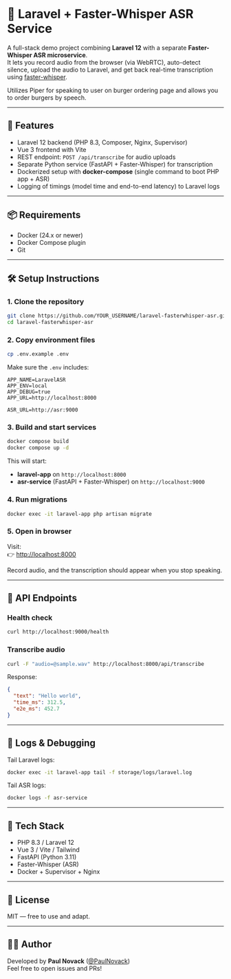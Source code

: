 # 🎤 Laravel + Faster-Whisper ASR Service

A full-stack demo project combining **Laravel 12** with a separate **Faster-Whisper ASR microservice**.  
It lets you record audio from the browser (via WebRTC), auto-detect silence, upload the audio to Laravel, and get back real-time transcription using [faster-whisper](https://github.com/SYSTRAN/faster-whisper).

Utilizes Piper for speaking to user on burger ordering page and allows you to order burgers by speech.

---

## 🚀 Features
- Laravel 12 backend (PHP 8.3, Composer, Nginx, Supervisor)
- Vue 3 frontend with Vite
- REST endpoint: `POST /api/transcribe` for audio uploads
- Separate Python service (FastAPI + Faster-Whisper) for transcription
- Dockerized setup with **docker-compose** (single command to boot PHP app + ASR)
- Logging of timings (model time and end-to-end latency) to Laravel logs

---

## 📦 Requirements
- Docker (24.x or newer)
- Docker Compose plugin
- Git

---

## 🛠️ Setup Instructions

### 1. Clone the repository
```bash
git clone https://github.com/YOUR_USERNAME/laravel-fasterwhisper-asr.git
cd laravel-fasterwhisper-asr
```

### 2. Copy environment files
```bash
cp .env.example .env
```

Make sure the `.env` includes:

```env
APP_NAME=LaravelASR
APP_ENV=local
APP_DEBUG=true
APP_URL=http://localhost:8000

ASR_URL=http://asr:9000
```

### 3. Build and start services
```bash
docker compose build
docker compose up -d
```

This will start:
- **laravel-app** on `http://localhost:8000`
- **asr-service** (FastAPI + Faster-Whisper) on `http://localhost:9000`

### 4. Run migrations
```bash
docker exec -it laravel-app php artisan migrate
```

### 5. Open in browser
Visit:  
👉 [http://localhost:8000](http://localhost:8000)

Record audio, and the transcription should appear when you stop speaking.

---

## 🔗 API Endpoints

### Health check
```bash
curl http://localhost:9000/health
```

### Transcribe audio
```bash
curl -F "audio=@sample.wav" http://localhost:8000/api/transcribe
```

Response:
```json
{
  "text": "Hello world",
  "time_ms": 312.5,
  "e2e_ms": 452.7
}
```

---

## 📝 Logs & Debugging

Tail Laravel logs:
```bash
docker exec -it laravel-app tail -f storage/logs/laravel.log
```

Tail ASR logs:
```bash
docker logs -f asr-service
```

---


## 🧰 Tech Stack
- PHP 8.3 / Laravel 12
- Vue 3 / Vite / Tailwind
- FastAPI (Python 3.11)
- Faster-Whisper (ASR)
- Docker + Supervisor + Nginx

---

## 📜 License
MIT — free to use and adapt.

---

## 👨‍💻 Author
Developed by **Paul Novack** ([@PaulNovack](https://github.com/PaulNovack))  
Feel free to open issues and PRs!
